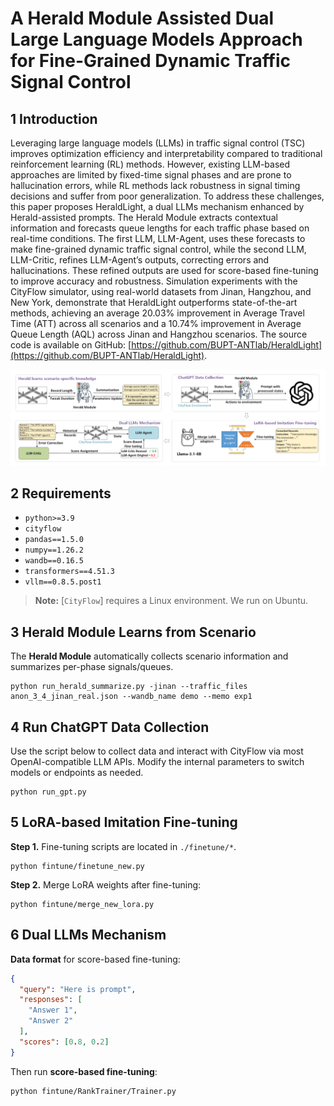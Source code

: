 # A Herald Module Assisted Dual Large Language Models Approach for Fine-Grained Dynamic Traffic Signal Control

<a id="Introduction"></a>

## 1 Introduction

Leveraging large language models (LLMs) in traffic signal control (TSC) improves optimization efficiency and interpretability compared to traditional reinforcement learning (RL) methods. However, existing LLM-based approaches are limited by fixed-time signal phases and are prone to hallucination errors, while RL methods lack robustness in signal timing decisions and suffer from poor generalization. To address these challenges, this paper proposes HeraldLight, a dual LLMs mechanism enhanced by Herald-assisted prompts. The Herald Module extracts contextual information and forecasts queue lengths for each traffic phase based on real-time conditions. The first LLM, LLM-Agent, uses these forecasts to make fine-grained dynamic traffic signal control, while the second LLM, LLM-Critic, refines LLM-Agent’s outputs, correcting errors and hallucinations. These refined outputs are used for score-based fine-tuning to improve accuracy and robustness. Simulation experiments with the CityFlow simulator, using real-world datasets from Jinan, Hangzhou, and New York, demonstrate that HeraldLight outperforms state-of-the-art methods, achieving an average 20.03% improvement in Average Travel Time (ATT) across all scenarios and a 10.74% improvement in Average Queue Length (AQL) across Jinan and Hangzhou scenarios. The source code is available on GitHub: [https://github.com/BUPT-ANTlab/HeraldLight](https://github.com/BUPT-ANTlab/HeraldLight).

![HeraldLight](./docs/overview.png)

<a id="requirements"></a>

## 2 Requirements

* `python>=3.9`
* `cityflow`
* `pandas==1.5.0`
* `numpy==1.26.2`
* `wandb==0.16.5`
* `transformers==4.51.3`
* `vllm==0.8.5.post1`

> **Note:** [`CityFlow`] requires a Linux environment. We run on Ubuntu.

<a id="Usage"></a>

## 3 Herald Module Learns from Scenario

The **Herald Module** automatically collects scenario information and summarizes per-phase signals/queues.

```shell
python run_herald_summarize.py -jinan --traffic_files anon_3_4_jinan_real.json --wandb_name demo --memo exp1
```

<a id="Training"></a>

## 4 Run ChatGPT Data Collection

Use the script below to collect data and interact with CityFlow via most OpenAI-compatible LLM APIs.
Modify the internal parameters to switch models or endpoints as needed.

```shell
python run_gpt.py
```

## 5 LoRA-based Imitation Fine-tuning

**Step 1.** Fine-tuning scripts are located in `./finetune/*`.

```shell
python fintune/finetune_new.py
```

**Step 2.** Merge LoRA weights after fine-tuning:

```shell
python fintune/merge_new_lora.py
```

## 6 Dual LLMs Mechanism

**Data format** for score-based fine-tuning:

```json
{
  "query": "Here is prompt",
  "responses": [
    "Answer 1",
    "Answer 2"
  ],
  "scores": [0.8, 0.2]
}
```

Then run **score-based fine-tuning**:

```shell
python fintune/RankTrainer/Trainer.py
```
